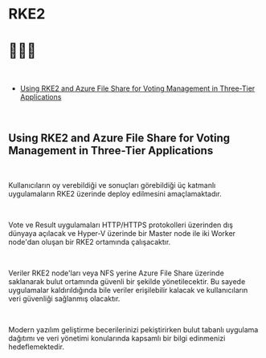 <h1 align="left">
RKE2
</h1>

<h1 align="left">
🚀🚀🚀
</h1>

<br>

- [Using RKE2 and Azure File Share for Voting Management in Three-Tier Applications](#using-rke2-and-azure-file-share-for-voting-management-in-three-tier-applications)

<br>

## Using RKE2 and Azure File Share for Voting Management in Three-Tier Applications

<br>

Kullanıcıların oy verebildiği ve sonuçları görebildiği üç katmanlı uygulamaların RKE2 üzerinde deploy edilmesini amaçlamaktadır.

<br>

Vote ve Result uygulamaları HTTP/HTTPS protokolleri üzerinden dış dünyaya açılacak ve Hyper-V üzerinde bir Master node ile iki Worker node'dan oluşan bir RKE2 ortamında çalışacaktır.

<br>

Veriler RKE2 node'ları veya NFS yerine Azure File Share üzerinde saklanarak bulut ortamında güvenli bir şekilde yönetilecektir. Bu sayede uygulamalar kaldırıldığında bile veriler erişilebilir kalacak ve kullanıcıların veri güvenliği sağlanmış olacaktır.

<br>

Modern yazılım geliştirme becerilerinizi pekiştirirken bulut tabanlı uygulama dağıtımı ve veri yönetimi konularında kapsamlı bir bilgi edinmenizi hedeflemektedir.
